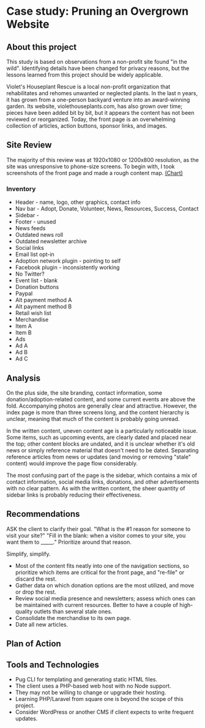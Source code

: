 # Case study: Pruning an Overgrown Website

## About this project
This study is based on observations from a non-profit site found "in the wild". Identifying details have been changed for privacy reasons, but the lessons learned from this project should be widely applicable.

Violet's Houseplant Rescue is a local non-profit organization that rehabilitates and rehomes unwanted or neglected plants. In the last n years, it has grown from a one-person backyard venture into an award-winning garden.  Its website, violethouseplants.com, has also grown over time; pieces have been added bit by bit, but it appears the content has not been reviewed or reorganized. Today, the front page is an overwhelming collection of articles, action buttons, sponsor links, and images.

## Site Review

The majority of this review was at 1920x1080 or 1200x800 resolution, as the site was unresponsive to phone-size screens. To begin with, I took screenshots of the front page and made a rough content map.
[(Chart)](before-box-chart.png)

### Inventory
* Header - name, logo, other graphics, contact info
* Nav bar - Adopt, Donate, Volunteer, News, Resources, Success, Contact
* Sidebar - 
* Footer - unused
* News feeds
 * Outdated news roll
 * Outdated newsletter archive
* Social links
 * Email list opt-in
 * Adoption network plugin - pointing to self
 * Facebook plugin - inconsistently working
 * No Twitter?
 * Event list - blank
* Donation buttons
 * Paypal
 * Alt payment method A
 * Alt payment method B
 * Retail wish list
* Merchandise
 * Item A
 * Item B
* Ads
 * Ad A
 * Ad B
 * Ad C

## Analysis
On the plus side, the site branding, contact information, some donation/adoption-related content, and some current events are above the fold. Accompanying photos are generally clear and attractive. However, the index page is more than three screens long, and the content hierarchy is unclear, meaning that much of the content is probably going unread.

In the written content, uneven content age is a particularly noticeable issue. Some items, such as upcoming events, are clearly dated and placed near the top; other content blocks are undated, and it is unclear whether it's old news or simply reference material that doesn't need to be dated. Separating reference articles from news or updates (and moving or removing "stale" content) would improve the page flow considerably.

The most confusing part of the page is the sidebar, which contains a mix of contact information, social media links, donations, and other advertisements with no clear pattern. As with the written content, the sheer quantity of sidebar links is probably reducing their effectiveness.

## Recommendations
ASK the client to clarify their goal.
"What is the #1 reason for someone to visit your site?"
"Fill in the blank: when a visitor comes to your site, you want them to _____."
Prioritize around that reason.

Simplify, simplify. 
* Most of the content fits neatly into one of the navigation sections, so prioritize which items are critical for the front page, and "re-file" or discard the rest.
* Gather data on which donation options are the most utilized, and move or drop the rest.
* Review social media presence and newsletters; assess which ones can be maintained with current resources. Better to have a couple of high-quality outlets than several stale ones.
* Consolidate the merchandise to its own page.
* Date all new articles.

## Plan of Action

## Tools and Technologies
* Pug CLI for templating and generating static HTML files.
* The client uses a PHP-based web host with no Node support.
 * They may not be willing to change or upgrade their hosting.
 * Learning PHP/Laravel from square one is beyond the scope of this project.
 * Consider WordPress or another CMS if client expects to write frequent updates.
